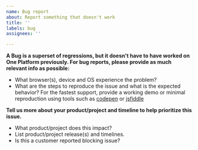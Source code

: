 ```yaml
---
name: Bug report
about: Report something that doesn't work
title: ''
labels: bug
assignees: ''

---
```


**A Bug is a superset of regressions, but it doesn't have to have worked on One Platform previously. For bug reports, please provide as much relevant info as possible:**

* What browser(s), device and OS experience the problem?
* What are the steps to reproduce the issue and what is the expected behavior?  For the fastest support, provide a working demo or minimal reproduction using tools such as [codepen](https://codepen.io/) or [jsfiddle](https://jsfiddle.net/)

**Tell us more about your product/project and timeline to help prioritize this issue.**

* What product/project does this impact?
* List product/project release(s) and timelines.
* Is this a customer reported blocking issue?
